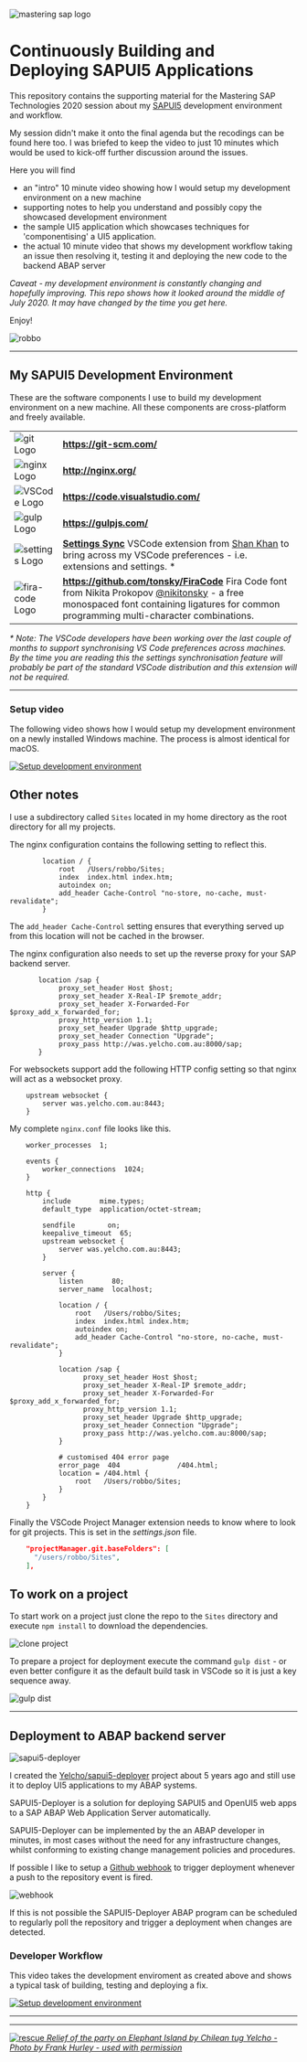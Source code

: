 ![mastering sap logo](img/mastering-sap-logo.png)

# Continuously Building and Deploying SAPUI5 Applications

This repository contains the supporting material for the Mastering SAP Technologies 2020 session about my [SAPUI5](https://sapui5.hana.ondemand.com/) development environment and workflow.

My session didn't make it onto the final agenda but the recodings can be found here too. I was briefed to keep the video to just 10 minutes which would be used to kick-off further discussion around the issues.

Here you will find

- an "intro" 10 minute video showing how I would setup my development environment on a new machine
- supporting notes to help you understand and possibly copy the showcased development environment
- the sample UI5 application which showcases techniques for 'componentising' a UI5 application.
- the actual 10 minute video that shows my development workflow taking an issue then resolving it, testing it and deploying the new code to the backend ABAP server

_Caveat - my development environment is constantly changing and hopefully improving. This repo shows how it looked around the middle of July 2020. It may have changed by the time you get here._

Enjoy!

![robbo](img/robbo.png)

---

## My SAPUI5 Development Environment

These are the software components I use to build my development environment on a new machine. All these components are cross-platform and freely available.

|                                      |                                                                                                                                                                                                                                                                   |
| ------------------------------------ | ----------------------------------------------------------------------------------------------------------------------------------------------------------------------------------------------------------------------------------------------------------------- |
| ![git Logo](img/git.png)             | **https://git-scm.com/**                                                                                                                                                                                                                                          | ![node.js Logo](img/node.png) | **https://nodejs.org** |
| ![nginx Logo](img/nginx.png)         | **http://nginx.org/**                                                                                                                                                                                                                                             |
| ![VSCode Logo](img/vscode.png)       | **https://code.visualstudio.com/**                                                                                                                                                                                                                                |
| ![gulp Logo](img/gulp.png)           | **https://gulpjs.com/**                                                                                                                                                                                                                                           |
| ![settings Logo](img/settings.png)   | **[Settings Sync](https://marketplace.visualstudio.com/items?itemName=Shan.code-settings-sync)** VSCode extension from [Shan Khan](https://marketplace.visualstudio.com/publishers/Shan) to bring across my VSCode preferences - i.e. extensions and settings. \* |
| ![fira-code Logo](img/fira-code.png) | **https://github.com/tonsky/FiraCode** Fira Code font from Nikita Prokopov [@nikitonsky](https://twitter.com/nikitonsky) - a free monospaced font containing ligatures for common programming multi-character combinations.                                       |

_\* Note: The VSCode developers have been working over the last couple of months to support synchronising VS Code preferences across machines. By the time you are reading this the settings synchronisation feature will probably be part of the standard VSCode distribution and this extension will not be required._

---

### Setup video

The following video shows how I would setup my development environment on a newly installed Windows machine. The process is almost identical for macOS.

[![Setup development environment](img/install.png)](https://youtu.be/NGhklCEDQA4)

## Other notes

I use a subdirectory called `Sites` located in my home directory as the root directory for all my projects.

The nginx configuration contains the following setting to reflect this.

```
        location / {
            root   /Users/robbo/Sites;
            index  index.html index.htm;
            autoindex on;
            add_header Cache-Control "no-store, no-cache, must-revalidate";
        }
```

The `add_header Cache-Control` setting ensures that everything served up from this location will not be cached in the browser.

The nginx configuration also needs to set up the reverse proxy for your SAP backend server.

```
       location /sap {
            proxy_set_header Host $host;
            proxy_set_header X-Real-IP $remote_addr;
            proxy_set_header X-Forwarded-For $proxy_add_x_forwarded_for;
            proxy_http_version 1.1;
            proxy_set_header Upgrade $http_upgrade;
            proxy_set_header Connection "Upgrade";
            proxy_pass http://was.yelcho.com.au:8000/sap;
       }
```

For websockets support add the following HTTP config setting so that nginx will act as a websocket proxy.

```
    upstream websocket {
        server was.yelcho.com.au:8443;
    }
```

My complete `nginx.conf` file looks like this.

```
    worker_processes  1;

    events {
        worker_connections  1024;
    }

    http {
        include       mime.types;
        default_type  application/octet-stream;

        sendfile        on;
        keepalive_timeout  65;
        upstream websocket {
            server was.yelcho.com.au:8443;
        }

        server {
            listen       80;
            server_name  localhost;

            location / {
                root   /Users/robbo/Sites;
                index  index.html index.htm;
                autoindex on;
                add_header Cache-Control "no-store, no-cache, must-revalidate";
            }

            location /sap {
                  proxy_set_header Host $host;
                  proxy_set_header X-Real-IP $remote_addr;
                  proxy_set_header X-Forwarded-For $proxy_add_x_forwarded_for;
                  proxy_http_version 1.1;
                  proxy_set_header Upgrade $http_upgrade;
                  proxy_set_header Connection "Upgrade";
                  proxy_pass http://was.yelcho.com.au:8000/sap;
            }

            # customised 404 error page
            error_page  404              /404.html;
            location = /404.html {
                root   /Users/robbo/Sites;
            }
        }
    }
```

Finally the VSCode Project Manager extension needs to know where to look for git projects. This is set in the _settings.json_ file.

```json
    "projectManager.git.baseFolders": [
      "/users/robbo/Sites",
    ],
```

## To work on a project

To start work on a project just clone the repo to the `Sites` directory and execute `npm install` to download the dependencies.

![clone project](img/project-clone.gif)

To prepare a project for deployment execute the command `gulp dist` - or even better configure it as the default build task in VSCode so it is just a key sequence away.

![gulp dist](img/gulp-dist.gif)

---

## Deployment to ABAP backend server

![sapui5-deployer](img/sapui5-deployer.png)

I created the [Yelcho/sapui5-deployer](http://yelcho.github.io/sapui5-deployer/) project about 5 years ago and still use it to deploy UI5 applications to my ABAP systems.

SAPUI5-Deployer is a solution for deploying SAPUI5 and OpenUI5 web apps to a SAP ABAP Web Application Server automatically.

SAPUI5-Deployer can be implemented by the an ABAP developer in minutes, in most cases without the need for any infrastructure changes, whilst conforming to existing change management policies and procedures.

If possible I like to setup a [Github webhook](https://docs.github.com/en/developers/webhooks-and-events/about-webhooks) to trigger deployment whenever a push to the repository event is fired.

![webhook](img/webhook.png)

If this is not possible the SAPUI5-Deployer ABAP program can be scheduled to regularly poll the repository and trigger a deployment when changes are detected.

### Developer Workflow

This video takes the development enviroment as created above and shows a typical task of building, testing and deploying a fix.

[![Setup development environment](img/build.png)](https://youtu.be/TP7VluwCboU)

---

---

[![rescue](img/rescue.png)
_Relief of the party on Elephant Island by Chilean tug Yelcho - Photo by Frank Hurley - used with permission_](https://geographical.co.uk/people/explorers/item/1875-on-this-day-1916-shackleton-rescues-his-crew)
